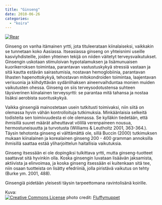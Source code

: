 ```yaml
---
title: "Ginseng"
date: 2010-06-26
categories: 
  - "koira"
---
```


[![Rear](images/5063658539_9212a97e0a_m.jpg)](http://www.flickr.com/photos/75774141@N00/5063658539/ "Rear")

Ginseng on vanha itämainen yrtti, jota tituleerataan kiinalaiseksi, vaikkakin se tunnetaan koko Aasiassa. Itseasiassa ginseng on yhteisnimi useille kasviyhdisteille, joiden yhteinen tekijä on niiden väitetyt terveysvaikutukset. Ginsengin uskotaan stimuloivan hypotalamuksen ja lisämunuaisen kuorikerroksen toimintaa, parantavan vastustuskykyä stressiä vastaan ja sitä kautta estävän sairastumisia, nostavan hemoglobiinia, parantavan lihasten hapenottokykyä, tehostavan mitokondroiden toimintaa, laajentavan verisuonia ja kiihdyttävän sydänlihaksen aineenvaihduntaa monien muiden vaikutusten ohessa. Ginseng on siis terveysodotustensa suhteen täysiverinen kiinalainen terveysyrtti: se parantaa mitä tahansa ja nostaa lisäksi aerobista suorituskykyä.

<!--more-->

Vaikka ginsengiä mainostetaan usein tutkitusti toimivaksi, niin siitä on olemassa hyvin vähän kontrolloituja tutkimuksia. Minkäänlaisia selkeitä todisteita sen toimivuudesta ei ole olemassa. Se kylläkin tiedetään, että ihmisillä suuret määrät aiheuttavat völillä verenpaineen nousua, hermostuneisuutta ja turvotusta (Williams & Leutholtz 2001, 363-364.). Täysin tehotonta ginseng ei välttämättä ole, sillä Buccin (2000) tutkimuksen mukaan kiinalainen ja korealainen ginseng 200 - 400 gramman annoksilla ihmisillä saattaa estää yliharjoittelun haitallisia vaikutuksia.

Ginseng itsessään ei ole dopingiksi tulkittava yrtti, mutta ginseng-tuotteet saattavat sitä hyvinkin olla. Koska ginsengin luvataan lisäävän jaksamista, aktiivista ja elinvoimaa, ja koska ginseng itsessään ei kuitenkaan sitä tee, niin osaan tuotteista on lisätty efedriiniä, jolla piristävä vaikutus on tehty (Burke ym. 2001, 488).

Ginsengiä pidetään yleisesti täysin tarpeettomana ravintolisänä koirille.

Kuva:  
 [![Creative Commons License](images/cc.png)](https://creativecommons.org/licenses/by-nc/2.0/ "Attribution-NonCommercial License") photo credit: [Fluffymuppet](https://www.flickr.com/photos/75774141@N00/5063658539/ "Fluffymuppet")
